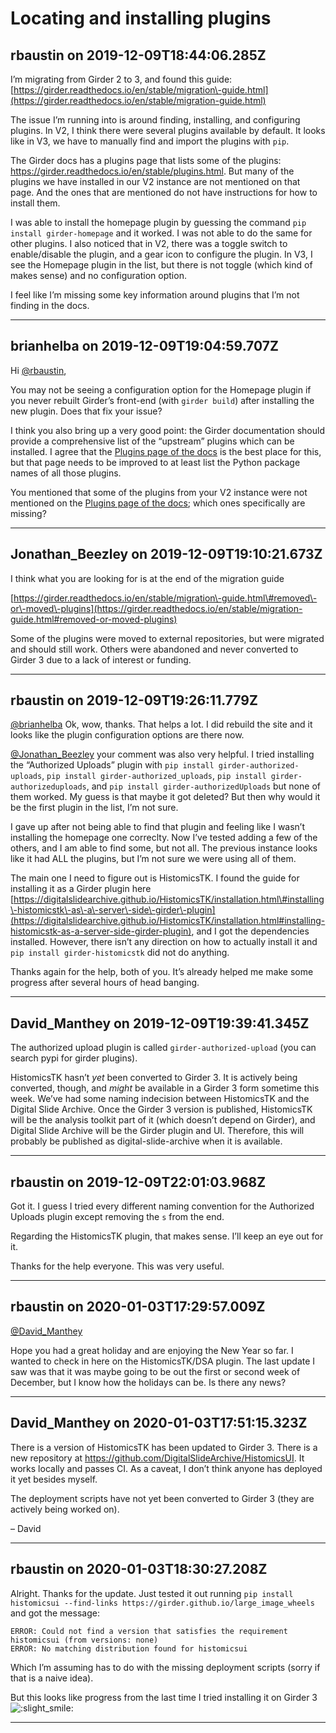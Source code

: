 # Locating and installing plugins

## rbaustin on 2019-12-09T18:44:06.285Z

I’m migrating from Girder 2 to 3, and found this guide: [https://girder.readthedocs.io/en/stable/migration\-guide.html](https://girder.readthedocs.io/en/stable/migration-guide.html)


The issue I’m running into is around finding, installing, and configuring plugins. In V2, I think there were several plugins available by default. It looks like in V3, we have to manually find and import the plugins with `pip`.


The Girder docs has a plugins page that lists some of the plugins: <https://girder.readthedocs.io/en/stable/plugins.html>. But many of the plugins we have installed in our V2 instance are not mentioned on that page. And the ones that are mentioned do not have instructions for how to install them.


I was able to install the homepage plugin by guessing the command `pip install girder-homepage` and it worked. I was not able to do the same for other plugins. I also noticed that in V2, there was a toggle switch to enable/disable the plugin, and a gear icon to configure the plugin. In V3, I see the Homepage plugin in the list, but there is not toggle (which kind of makes sense) and no configuration option.


I feel like I’m missing some key information around plugins that I’m not finding in the docs.


---

## brianhelba on 2019-12-09T19:04:59.707Z

Hi [@rbaustin](/u/rbaustin),


You may not be seeing a configuration option for the Homepage plugin if you never rebuilt Girder’s front\-end (with `girder build`) after installing the new plugin. Does that fix your issue?


I think you also bring up a very good point: the Girder documentation should provide a comprehensive list of the “upstream” plugins which can be installed. I agree that the [Plugins page of the docs](https://girder.readthedocs.io/en/stable/plugins.html) is the best place for this, but that page needs to be improved to at least list the Python package names of all those plugins.


You mentioned that some of the plugins from your V2 instance were not mentioned on the [Plugins page of the docs](https://girder.readthedocs.io/en/stable/plugins.html); which ones specifically are missing?


---

## Jonathan_Beezley on 2019-12-09T19:10:21.673Z

I think what you are looking for is at the end of the migration guide  

[https://girder.readthedocs.io/en/stable/migration\-guide.html\#removed\-or\-moved\-plugins](https://girder.readthedocs.io/en/stable/migration-guide.html#removed-or-moved-plugins)


Some of the plugins were moved to external repositories, but were migrated and should still work. Others were abandoned and never converted to Girder 3 due to a lack of interest or funding.


---

## rbaustin on 2019-12-09T19:26:11.779Z

[@brianhelba](/u/brianhelba) Ok, wow, thanks. That helps a lot. I did rebuild the site and it looks like the plugin configuration options are there now.


[@Jonathan\_Beezley](/u/jonathan_beezley) your comment was also very helpful. I tried installing the “Authorized Uploads” plugin with `pip install girder-authorized-uploads`, `pip install girder-authorized_uploads`, `pip install girder-authorizeduploads`, and `pip install girder-authorizedUploads` but none of them worked. My guess is that maybe it got deleted? But then why would it be the first plugin in the list, I’m not sure.


I gave up after not being able to find that plugin and feeling like I wasn’t installing the homepage one correclty. Now I’ve tested adding a few of the others, and I am able to find some, but not all. The previous instance looks like it had ALL the plugins, but I’m not sure we were using all of them.


The main one I need to figure out is HistomicsTK. I found the guide for installing it as a Girder plugin here [https://digitalslidearchive.github.io/HistomicsTK/installation.html\#installing\-histomicstk\-as\-a\-server\-side\-girder\-plugin](https://digitalslidearchive.github.io/HistomicsTK/installation.html#installing-histomicstk-as-a-server-side-girder-plugin), and I got the dependencies installed. However, there isn’t any direction on how to actually install it and `pip install girder-histomicstk` did not do anything.


Thanks again for the help, both of you. It’s already helped me make some progress after several hours of head banging.


---

## David_Manthey on 2019-12-09T19:39:41.345Z

The authorized upload plugin is called `girder-authorized-upload` (you can search pypi for girder plugins).


HistomicsTK hasn’t *yet* been converted to Girder 3\. It is actively being converted, though, and *might* be available in a Girder 3 form sometime this week. We’ve had some naming indecision between HistomicsTK and the Digital Slide Archive. Once the Girder 3 version is published, HistomicsTK will be the analysis toolkit part of it (which doesn’t depend on Girder), and Digital Slide Archive will be the Girder plugin and UI. Therefore, this will probably be published as digital\-slide\-archive when it is available.


---

## rbaustin on 2019-12-09T22:01:03.968Z

Got it. I guess I tried every different naming convention for the Authorized Uploads plugin except removing the `s` from the end.


Regarding the HistomicsTK plugin, that makes sense. I’ll keep an eye out for it.


Thanks for the help everyone. This was very useful.


---

## rbaustin on 2020-01-03T17:29:57.009Z

[@David\_Manthey](/u/david_manthey)  

Hope you had a great holiday and are enjoying the New Year so far. I wanted to check in here on the HistomicsTK/DSA plugin. The last update I saw was that it was maybe going to be out the first or second week of December, but I know how the holidays can be. Is there any news?


---

## David_Manthey on 2020-01-03T17:51:15.323Z

There is a version of HistomicsTK has been updated to Girder 3\. There is a new repository at <https://github.com/DigitalSlideArchive/HistomicsUI>. It works locally and passes CI. As a caveat, I don’t think anyone has deployed it yet besides myself.


The deployment scripts have not yet been converted to Girder 3 (they are actively being worked on).


– David


---

## rbaustin on 2020-01-03T18:30:27.208Z

Alright. Thanks for the update. Just tested it out running `pip install histomicsui --find-links https://girder.github.io/large_image_wheels` and got the message:



```
ERROR: Could not find a version that satisfies the requirement histomicsui (from versions: none)
ERROR: No matching distribution found for histomicsui

```

Which I’m assuming has to do with the missing deployment scripts (sorry if that is a naive idea).


But this looks like progress from the last time I tried installing it on Girder 3 ![:slight_smile:](https://discourse.girder.org/images/emoji/twitter/slight_smile.png?v=9 ":slight_smile:")


---

